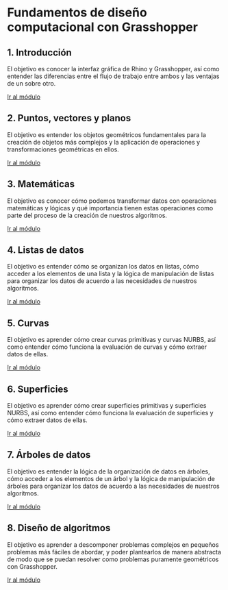 # Fundamentos de diseño computacional con Grasshopper

## 1. Introducción

El objetivo es conocer la interfaz gráfica de Rhino y Grasshopper,
así como entender las diferencias entre el flujo de trabajo entre ambos
y las ventajas de un sobre otro.

[Ir al módulo](./01-introduccion/README.md)

## 2. Puntos, vectores y planos

El objetivo es entender los objetos geométricos fundamentales para la creación
de objetos más complejos y la aplicación de operaciones
y transformaciones geométricas en ellos.

[Ir al módulo](./02-puntos-vectores-y-planos/README.md)

## 3. Matemáticas

El objetivo es conocer cómo podemos transformar datos con operaciones
matemáticas y lógicas y qué importancia tienen estas operaciones como parte del
proceso de la creación de nuestros algoritmos.

[Ir al módulo](./03-matematicas/README.md)

## 4. Listas de datos

El objetivo es entender cómo se organizan los datos en listas,
cómo acceder a los elementos de una lista y la lógica de manipulación de listas
para organizar los datos de acuerdo a las necesidades de nuestros algoritmos.

[Ir al módulo](./04-listas/README.md)

## 5. Curvas

El objetivo es aprender cómo crear curvas primitivas y curvas NURBS,
así como entender cómo funciona la evaluación de curvas y cómo extraer
datos de ellas.

[Ir al módulo](./05-curvas/README.md)

## 6. Superficies

El objetivo es aprender cómo crear superficies primitivas y superficies NURBS,
así como entender cómo funciona la evaluación de superficies y cómo extraer
datos de ellas.

[Ir al módulo](./06-superficies/README.md)

## 7. Árboles de datos

El objetivo es entender la lógica de la organización de datos en árboles,
cómo acceder a los elementos de un árbol y la lógica de manipulación
de árboles para organizar los datos de acuerdo a las necesidades
de nuestros algoritmos.

[Ir al módulo](./07-arboles/README.md)

## 8. Diseño de algoritmos

El objetivo es aprender a descomponer problemas complejos en pequeños problemas
más fáciles de abordar, y poder plantearlos de manera abstracta de modo que
se puedan resolver como problemas puramente geométricos con Grasshopper.

[Ir al módulo](./08-algoritmos/README.md)
